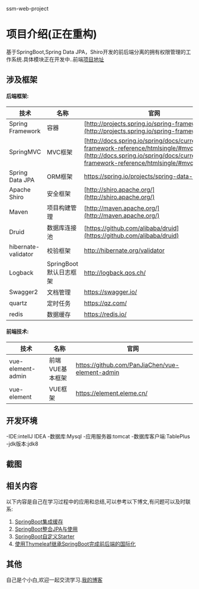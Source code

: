 ssm-web-project

# 项目介绍(正在重构)

基于SpringBoot,Spring Data JPA，Shiro开发的前后端分离的拥有权限管理的工作系统.具体模块正在开发中..前端[项目地址](https://github.com/NanYinIU/vue-admin)

## 涉及框架

#### 后端框架:

技术 | 名称 | 官网
---|------|----
Spring Framework | 容器  | [http://projects.spring.io/spring-framework/](http://projects.spring.io/spring-framework/)
SpringMVC | MVC框架  | [http://docs.spring.io/spring/docs/current/spring-framework-reference/htmlsingle/#mvc](http://docs.spring.io/spring/docs/current/spring-framework-reference/htmlsingle/#mvc)
Spring Data JPA   | ORM框架                | https://spring.io/projects/spring-data-jpa                   
Apache Shiro     | 安全框架               | [http://shiro.apache.org/](http://shiro.apache.org/)         
Maven        | 项目构建管理           | [http://maven.apache.org/](http://maven.apache.org/)         
Druid | 数据库连接池  | [https://github.com/alibaba/druid](https://github.com/alibaba/druid)
hibernate-validator | 校验框架  | http://hibernate.org/validator 
Logback | SpringBoot默认日志框架 | http://logback.qos.ch/ 
Swagger2 | 文档管理 | https://swagger.io/ 
       quartz        | 定时任务               | https://qz.com/                                              
        redis        | 数据缓存               | https://redis.io/ 

#### 前端技术:
技术 | 名称 | 官网
----|------|----
 vue-element-admin | 前端VUE基本框架 | https://github.com/PanJiaChen/vue-element-admin 
 vue-element       | VUE框架         | https://element.eleme.cn/                                                                  

## 开发环境

-IDE:intellJ IDEA
-数据库:Mysql
-应用服务器:tomcat
-数据库客户端:TablePlus
-jdk版本:jdk8

## 截图



## 相关内容

以下内容是自己在学习过程中的应用和总结,可以参考以下博文,有问题可以及时联系:

1. [SpringBoot集成缓存](https://nanyiniu.github.io/2019/08/15/2019-08-15-Spring的缓存/)
2. [SpringBoot整合JPA与使用](https://nanyiniu.github.io/2020/03/05/SpringBoot整合JPA使用/)
3. [SpringBoot自定义Starter](https://nanyiniu.github.io/2019/08/13/2019-08-13-SpringBoot的自定义starter开发/)
4. [使用Thymeleaf继承SpringBoot完成前后端的国际化](https://nanyiniu.github.io/2019/07/15/SpringBoot的WEB开发之国际化/)



## 其他

自己是个小白,欢迎一起交流学习.[我的博客](https://nanyiniu.github.io) 
